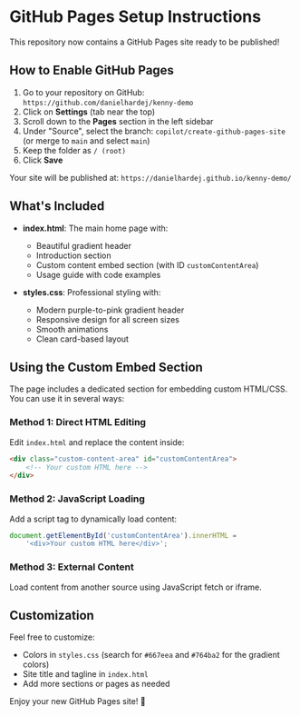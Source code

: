 # GitHub Pages Setup Instructions

This repository now contains a GitHub Pages site ready to be published!

## How to Enable GitHub Pages

1. Go to your repository on GitHub: `https://github.com/danielhardej/kenny-demo`
2. Click on **Settings** (tab near the top)
3. Scroll down to the **Pages** section in the left sidebar
4. Under "Source", select the branch: `copilot/create-github-pages-site` (or merge to `main` and select `main`)
5. Keep the folder as `/ (root)`
6. Click **Save**

Your site will be published at: `https://danielhardej.github.io/kenny-demo/`

## What's Included

- **index.html**: The main home page with:
  - Beautiful gradient header
  - Introduction section
  - Custom content embed section (with ID `customContentArea`)
  - Usage guide with code examples
  
- **styles.css**: Professional styling with:
  - Modern purple-to-pink gradient header
  - Responsive design for all screen sizes
  - Smooth animations
  - Clean card-based layout

## Using the Custom Embed Section

The page includes a dedicated section for embedding custom HTML/CSS. You can use it in several ways:

### Method 1: Direct HTML Editing
Edit `index.html` and replace the content inside:
```html
<div class="custom-content-area" id="customContentArea">
    <!-- Your custom HTML here -->
</div>
```

### Method 2: JavaScript Loading
Add a script tag to dynamically load content:
```javascript
document.getElementById('customContentArea').innerHTML = 
    '<div>Your custom HTML here</div>';
```

### Method 3: External Content
Load content from another source using JavaScript fetch or iframe.

## Customization

Feel free to customize:
- Colors in `styles.css` (search for `#667eea` and `#764ba2` for the gradient colors)
- Site title and tagline in `index.html`
- Add more sections or pages as needed

Enjoy your new GitHub Pages site! 🎉
